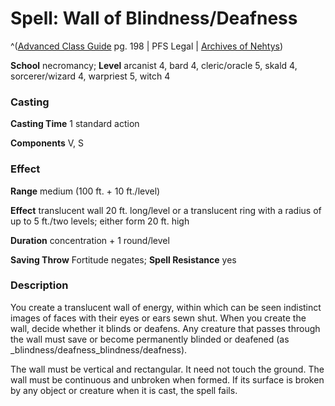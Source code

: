 # Spell: Wall of Blindness/Deafness

^([Advanced Class Guide][ss-wall-of-blindness-deafness] pg. 198 | PFS Legal | [Archives of Nehtys][sn-wall-of-blindness-deafness])

**School** necromancy; **Level** arcanist 4, bard 4, cleric/oracle 5, skald 4, sorcerer/wizard 4, warpriest 5, witch 4

### Casting

**Casting Time** 1 standard action  

**Components** V, S

### Effect

**Range** medium (100 ft. + 10 ft./level)  

**Effect** translucent wall 20 ft. long/level or a translucent ring with a radius of up to 5 ft./two levels; either form 20 ft. high  

**Duration** concentration + 1 round/level  

**Saving Throw** Fortitude negates; **Spell Resistance** yes

### Description

You create a translucent wall of energy, within which can be seen indistinct images of faces with their eyes or ears sewn shut. When you create the wall, decide whether it blinds or deafens. Any creature that passes through the wall must save or become permanently blinded or deafened (as _blindness/deafness_blindness/deafness).  

The wall must be vertical and rectangular. It need not touch the ground. The wall must be continuous and unbroken when formed. If its surface is broken by any object or creature when it is cast, the spell fails.

[ss-wall-of-blindness-deafness]: http://paizo.com/products/btpy978v
[sn-wall-of-blindness-deafness]: http://www.archivesofnethys.com/SpellDisplay.aspx?ItemName=Wall%20of%20Blindness/Deafness
